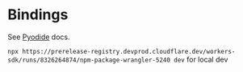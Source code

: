 # Bindings

See [Pyodide](https://pyodide.org/en/stable/usage/type-conversions.html) docs.

`npx https://prerelease-registry.devprod.cloudflare.dev/workers-sdk/runs/8326264874/npm-package-wrangler-5240 dev` for local dev